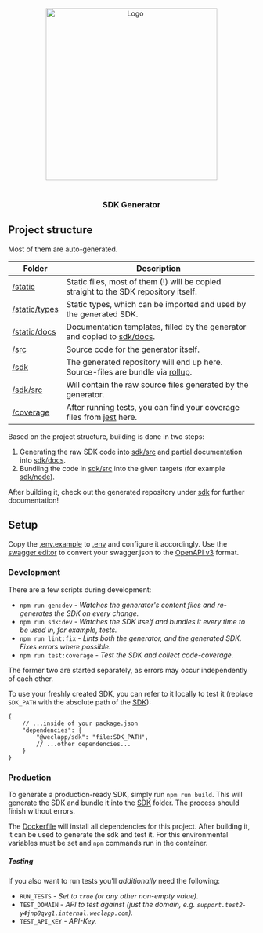 <br/>
<br/>

<div align="center">
    <img src="/uploads/1dedf37d0e1e105f9e94ea97e04ca096/logo.svg" alt="Logo" width="350"/>
</div>

<br/>

<div align="center">
    <h3>SDK Generator</h3>
</div>


## Project structure

Most of them are auto-generated.

| Folder | Description |
| ----- | ----- |
| [/static](static) | Static files, most of them (!) will be copied straight to the SDK repository itself. |
| [/static/types](static/types) | Static types, which can be imported and used by the generated SDK. |
| [/static/docs](static/docs) | Documentation templates, filled by the generator and copied to [sdk/docs](sdk/docs). |
| [/src](src) | Source code for the generator itself. |
| [/sdk](sdk) | The generated repository will end up here. Source-files are bundle via [rollup](https://rollupjs.org/). |
| [/sdk/src](sdk/src) | Will contain the raw source files generated by the generator.  |
| [/coverage](coverage) | After running tests, you can find your coverage files from [jest](https://jestjs.io/en/) here. |

Based on the project structure, building is done in two steps:
1. Generating the raw SDK code into [sdk/src](sdk/src) and partial documentation into [sdk/docs](sdk/docs).
2. Bundling the code in [sdk/src](sdk/src) into the given targets (for example [sdk/node](sdk/node)).

After building it, check out the generated repository under [sdk](sdk) for further documentation!


## Setup

Copy the [.env.example](.env.example) to [.env](.env) and configure it accordingly. Use the [swagger editor](https://editor.swagger.io/) to convert your
swagger.json to the [OpenAPI v3](https://swagger.io/specification/) format.

### Development

There are a few scripts during development:

* `npm run gen:dev` _- Watches the generator's content files and re-generates the SDK on every change._
* `npm run sdk:dev` _- Watches the SDK itself and bundles it every time to be used in, for example, tests._
* `npm run lint:fix` _- Lints both the generator, and the generated SDK. Fixes errors where possible._
* `npm run test:coverage` _- Test the SDK and collect code-coverage._

The former two are started separately, as errors may occur independently of each other.

To use your freshly created SDK, you can refer to it locally to test it (replace `SDK_PATH` with the absolute path of the [SDK](sdk)): 
```json5
{
    // ...inside of your package.json
    "dependencies": {
        "@weclapp/sdk": "file:SDK_PATH",
        // ...other dependencies...
    }
}
```

### Production

To generate a production-ready SDK, simply run `npm run build`. This will generate the SDK and bundle it into the [SDK](sdk) folder. The process should finish without
errors.

The [Dockerfile](Dockerfile) will install all dependencies for this project. After building it, it can be used to generate the sdk and test it.
For this environmental variables must be set and `npm` commands run in the container.

##### Testing

If you also want to run tests you'll _additionally_ need the following:
* `RUN_TESTS` _- Set to `true` (or any other non-empty value)._
* `TEST_DOMAIN` _- API to test against (just the domain, e.g. `support.test2-y4jnp8qvg1.internal.weclapp.com`)._
* `TEST_API_KEY` _- API-Key._
